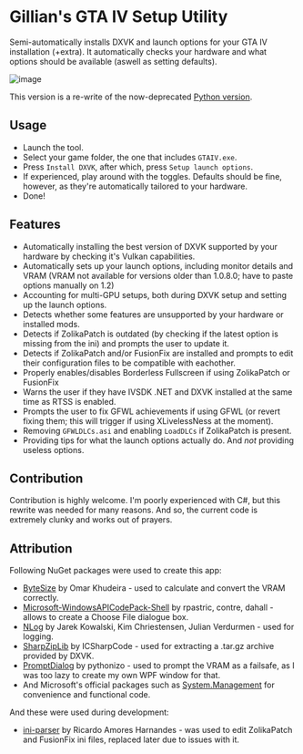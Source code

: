 # Gillian's GTA IV Setup Utility
Semi-automatically installs DXVK and launch options for your GTA IV installation (+extra). It automatically checks your hardware and what options should be available (aswell as setting defaults).

![image](https://github.com/gillian-guide/GTAIVSetupUtilityWPF/assets/70141395/8f1cd70e-a6a2-4568-a222-853ca5820e0a)

This version is a re-write of the now-deprecated [Python version](https://github.com/SandeMC/GTAIVSetupUtility).

## Usage
- Launch the tool.
- Select your game folder, the one that includes `GTAIV.exe`.
- Press `Install DXVK`, after which, press `Setup launch options`.
- If experienced, play around with the toggles. Defaults should be fine, however, as they're automatically tailored to your hardware.
- Done!

## Features
- Automatically installing the best version of DXVK supported by your hardware by checking it's Vulkan capabilities.
- Automatically sets up your launch options, including monitor details and VRAM (VRAM not available for versions older than 1.0.8.0; have to paste options manually on 1.2)
- Accounting for multi-GPU setups, both during DXVK setup and setting up the launch options.
- Detects whether some features are unsupported by your hardware or installed mods.
- Detects if ZolikaPatch is outdated (by checking if the latest option is missing from the ini) and prompts the user to update it.
- Detects if ZolikaPatch and/or FusionFix are installed and prompts to edit their configuration files to be compatible with eachother.
- Properly enables/disables Borderless Fullscreen if using ZolikaPatch or FusionFix
- Warns the user if they have IVSDK .NET and DXVK installed at the same time as RTSS is enabled.
- Prompts the user to fix GFWL achievements if using GFWL (or revert fixing them; this will trigger if using XLivelessNess at the moment).
- Removing `GFWLDLCs.asi` and enabling `LoadDLCs` if ZolikaPatch is present.
- Providing tips for what the launch options actually do. And *not* providing useless options.

## Contribution
Contribution is highly welcome. I'm poorly experienced with C#, but this rewrite was needed for many reasons. And so, the current code is extremely clunky and works out of prayers.

## Attribution
Following NuGet packages were used to create this app:

- [ByteSize](https://www.nuget.org/packages/ByteSize) by Omar Khudeira - used to calculate and convert the VRAM correctly.
- [Microsoft-WindowsAPICodePack-Shell](https://www.nuget.org/packages/WindowsAPICodePack-Shell) by rpastric, contre, dahall - allows to create a Choose File dialogue box.
- [NLog](https://www.nuget.org/packages/NLog) by Jarek Kowalski, Kim Chriestensen, Julian Verdurmen - used for logging.
- [SharpZipLib](https://www.nuget.org/packages/SharpZipLib) by ICSharpCode - used for extracting a .tar.gz archive provided by DXVK.
- [PromptDialog](https://www.nuget.org/packages/PromptDialog/) by pythonizo - used to prompt the VRAM as a failsafe, as I was too lazy to create my own WPF window for that.
- And Microsoft's official packages such as [System.Management](https://www.nuget.org/packages/System.Management/) for convenience and functional code.

And these were used during development:

- [ini-parser](https://github.com/rickyah/ini-parser) by Ricardo Amores Harnandes - was used to edit ZolikaPatch and FusionFix ini files, replaced later due to issues with it.
